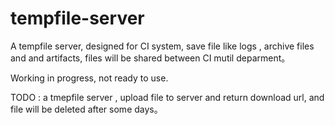 # tempfile-server

A tempfile server, designed for CI system, save file like logs , archive files and and artifacts, files will be shared between CI mutil deparment。

Working in progress, not ready to use.

TODO : a tmepfile server , upload file to server and return download url, and file will be deleted after some  days。


